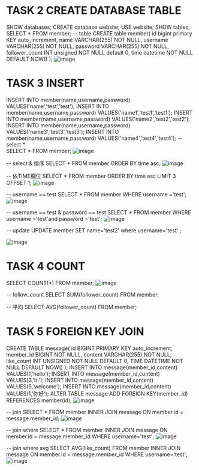 # TASK 2 CREATE DATABASE TABLE
SHOW databases;
CREATE database website;
USE website;
SHOW tables;
SELECT * FROM member;
-- table
CREATE table member(
	id bigint primary KEY auto_increment,
    name VARCHAR(255) NOT NULL,
    username VARCHAR(255) NOT NULL,
    password VARCHAR(255) NOT NULL,
    follower_count INT unsigned NOT NULL default 0,
    time datetime NOT NULL DEFAULT NOW()
);
![image](https://github.com/Vincent23412/Vincent23412.github.io/assets/87458133/857251e3-c95c-4211-885a-b18ee2520932)


# TASK 3 INSERT
INSERT INTO member(name,username,password) VALUES('name','test','test');
INSERT INTO member(name,username,password) VALUES('name1','test1','test1');
INSERT INTO member(name,username,password) VALUES('name2','test2','test2');
INSERT INTO member(name,username,password) VALUES('name3','test3','test3');
INSERT INTO member(name,username,password) VALUES('name4','test4','test4');
-- select *  
SELECT * FROM member;
![image](https://github.com/Vincent23412/Vincent23412.github.io/assets/87458133/748711c4-0486-4b84-9ba6-3628758bdce8)

-- select & 排序 
SELECT * FROM member ORDER BY time asc;
![image](https://github.com/Vincent23412/Vincent23412.github.io/assets/87458133/087bb8e6-53f6-4a4d-af62-27b4049816fe)

-- 依TIME欄位
SELECT * FROM member ORDER BY time asc LIMIT 3 OFFSET 1; 
![image](https://github.com/Vincent23412/Vincent23412.github.io/assets/87458133/2553f4ff-3596-4939-acf2-9d3f849a446d)

-- username == test
SELECT * FROM member WHERE username ='test'; 
![image](https://github.com/Vincent23412/Vincent23412.github.io/assets/87458133/11854ccc-84b5-438c-966d-2460064983e3)

-- username == test & password == test
SELECT * FROM member WHERE username ='test'and password ='test'; 
![image](https://github.com/Vincent23412/Vincent23412.github.io/assets/87458133/89a16fe5-1274-4248-8025-d5dbcbba932b)

-- update
UPDATE member SET name='test2' where username='test' ;

![image](https://github.com/Vincent23412/Vincent23412.github.io/assets/87458133/33f176c0-af84-4753-8bec-c324c93accef)


# TASK 4 COUNT
SELECT COUNT(*) FROM member;
![image](https://github.com/Vincent23412/Vincent23412.github.io/assets/87458133/f23827db-539f-4d5c-b41e-be149bf05a0d)

-- follow_count 
SELECT SUM(follower_count) FROM member;

-- 平均 
SELECT AVG(follower_count) FROM member;

# TASK 5 FOREIGN KEY JOIN
CREATE TABLE message(
	id BIGINT PRIMARY KEY auto_increment,
    member_id BIGINT NOT NULL,
    content VARCHAR(255) NOT NULL,
    like_count INT UNSIGNED NOT NULL DEFAULT 0,
    TIME DATETIME NOT NULL DEFAULT NOW()
);
INSERT INTO message(member_id,content) VALUES(1,'hello');
INSERT INTO message(member_id,content) VALUES(3,'hi');
INSERT INTO message(member_id,content) VALUES(5,'welcome');
INSERT INTO message(member_id,content) VALUES(1,'你好');
ALTER TABLE message ADD FOREIGN KEY(member_id) REFERENCES member(id);
![image](https://github.com/Vincent23412/Vincent23412.github.io/assets/87458133/d553f057-2b89-48b0-b38a-3ce2c232cde9)

-- join
SELECT * FROM member INNER JOIN message ON member.id = message.member_id;
![image](https://github.com/Vincent23412/Vincent23412.github.io/assets/87458133/ac14e79d-c64e-455b-9262-8d3e74f9323e)

-- join where
SELECT * FROM member INNER JOIN message ON member.id = message.member_id WHERE username='test';
![image](https://github.com/Vincent23412/Vincent23412.github.io/assets/87458133/99c43308-aa30-4194-b5a0-6f2a1bd71969)

-- join where avg
SELECT AVG(like_count) FROM member INNER JOIN message ON member.id = message.member_id WHERE username='test';
![image](https://github.com/Vincent23412/Vincent23412.github.io/assets/87458133/8b65faf1-acac-45a3-9a0e-a9ba162cfadb)

